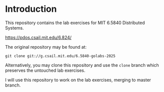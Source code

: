 # Introduction

This repository contains the lab exercises for MIT 6.5840 Distributed Systems.

https://pdos.csail.mit.edu/6.824/

The original repository may be found at:
```
git clone git://g.csail.mit.edu/6.5840-golabs-2025
```
Alternatively, you may clone this repository and use the `clone` branch which preserves the untouched lab exercises.

I will use this repository to work on the lab exercises, merging to master branch.
